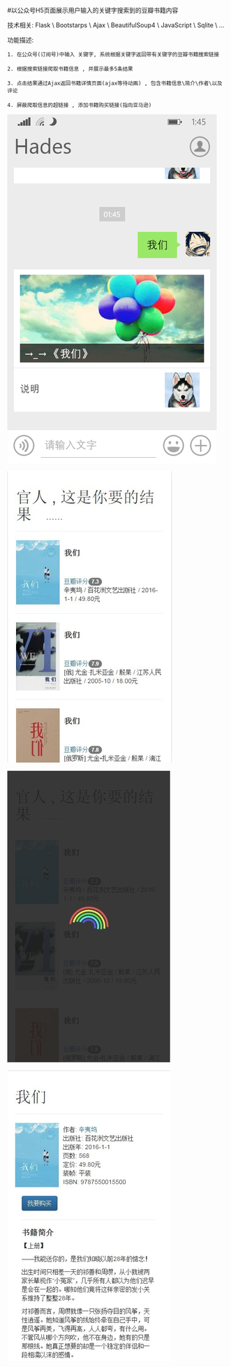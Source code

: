 #以公众号H5页面展示用户输入的关键字搜索到的豆瓣书籍内容

技术相关:
	Flask \ Bootstarps \ Ajax \ BeautifulSoup4 \ JavaScript \ Sqlite \ ...

功能描述:

	1. 在公众号(订阅号)中输入 关键字, 系统根据关键字返回带有关键字的豆瓣书籍搜索链接

	2. 根据搜索链接爬取书籍信息 , 并展示最多5条结果

	3. 点击结果通过Ajax返回书籍详情页面(ajax等待动画) , 包含书籍信息\简介\作者\以及评论

	4. 屏蔽爬取信息的超链接 , 添加书籍购买链接(指向亚马逊)

![image](https://github.com/hadesong/wcbooks/raw/master/app_package/static/0.png)


![image](https://github.com/hadesong/wcbooks/raw/master/app_package/static/1.jpg)


![image](https://github.com/hadesong/wcbooks/raw/master/app_package/static/2.jpg)


![image](https://github.com/hadesong/wcbooks/raw/master/app_package/static/3.jpg)
